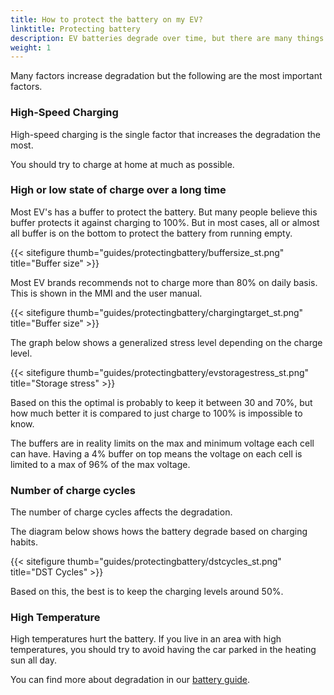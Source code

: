 ```yaml
---
title: How to protect the battery on my EV?
linktitle: Protecting battery
description: EV batteries degrade over time, but there are many things you can do to make them keep their capacity longer. 
weight: 1
---
```

<!-- markdownlint-disable MD033 -->

Many factors increase degradation but the following are the most important factors.

### High-Speed Charging

High-speed charging is the single factor that increases the degradation the most.

You should try to charge at home at much as possible.

### High or low state of charge over a long time

Most EV's has a buffer to protect the battery.
But many people believe this buffer protects it against charging to 100%. But in most cases, all or almost all buffer is on the bottom to protect the battery from running empty.

{{< sitefigure thumb="guides/protectingbattery/buffersize_st.png" title="Buffer size" >}}

Most EV brands recommends not to charge more than 80% on daily basis. This is shown in the MMI and the user manual.

{{< sitefigure thumb="guides/protectingbattery/chargingtarget_st.png" title="Buffer size" >}}

The graph below shows a generalized stress level depending on the charge level.

{{< sitefigure thumb="guides/protectingbattery/evstoragestress_st.png" title="Storage stress" >}}

Based on this the optimal is probably to keep it between 30 and 70%, but how much better it is compared to just charge to 100% is impossible to know.

The buffers are in reality limits on the max and minimum voltage each cell can have. Having a 4% buffer on top means the voltage on each cell is limited to a max of 96% of the max voltage.

### Number of charge cycles

The number of charge cycles affects the degradation.

The diagram below shows hows the battery degrade based on charging habits.

{{< sitefigure thumb="guides/protectingbattery/dstcycles_st.png" title="DST Cycles" >}}

Based on this, the best is to keep the charging levels around 50%.

### High Temperature

High temperatures hurt the battery. If you live in an area with high temperatures, you should try to avoid having the car parked in the heating sun all day.

You can find more about degradation in our [battery guide](../../../technology/battery/).
